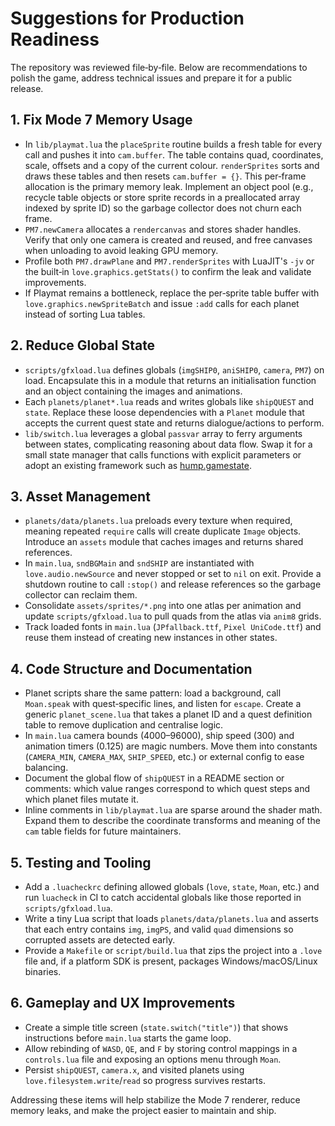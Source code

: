 # Suggestions for Production Readiness

The repository was reviewed file‑by‑file.  Below are recommendations to polish the game, address technical issues and prepare it for a public release.

## 1. Fix Mode 7 Memory Usage
- In `lib/playmat.lua` the `placeSprite` routine builds a fresh table for every call and pushes it into `cam.buffer`.  The table contains quad, coordinates, scale, offsets and a copy of the current colour.  `renderSprites` sorts and draws these tables and then resets `cam.buffer = {}`.  This per‑frame allocation is the primary memory leak.  Implement an object pool (e.g., recycle table objects or store sprite records in a preallocated array indexed by sprite ID) so the garbage collector does not churn each frame.
- `PM7.newCamera` allocates a `rendercanvas` and stores shader handles.  Verify that only one camera is created and reused, and free canvases when unloading to avoid leaking GPU memory.
- Profile both `PM7.drawPlane` and `PM7.renderSprites` with LuaJIT's `-jv` or the built‑in `love.graphics.getStats()` to confirm the leak and validate improvements.
- If Playmat remains a bottleneck, replace the per‑sprite table buffer with `love.graphics.newSpriteBatch` and issue `:add` calls for each planet instead of sorting Lua tables.

## 2. Reduce Global State
- `scripts/gfxload.lua` defines globals (`imgSHIP0`, `aniSHIP0`, `camera`, `PM7`) on load.  Encapsulate this in a module that returns an initialisation function and an object containing the images and animations.
- Each `planets/planet*.lua` reads and writes globals like `shipQUEST` and `state`.  Replace these loose dependencies with a `Planet` module that accepts the current quest state and returns dialogue/actions to perform.
- `lib/switch.lua` leverages a global `passvar` array to ferry arguments between states, complicating reasoning about data flow.  Swap it for a small state manager that calls functions with explicit parameters or adopt an existing framework such as [hump.gamestate](https://github.com/vrld/hump).

## 3. Asset Management
- `planets/data/planets.lua` preloads every texture when required, meaning repeated `require` calls will create duplicate `Image` objects.  Introduce an `assets` module that caches images and returns shared references.
- In `main.lua`, `sndBGMain` and `sndSHIP` are instantiated with `love.audio.newSource` and never stopped or set to `nil` on exit.  Provide a shutdown routine to call `:stop()` and release references so the garbage collector can reclaim them.
- Consolidate `assets/sprites/*.png` into one atlas per animation and update `scripts/gfxload.lua` to pull quads from the atlas via `anim8` grids.
- Track loaded fonts in `main.lua` (`JPfallback.ttf`, `Pixel UniCode.ttf`) and reuse them instead of creating new instances in other states.

## 4. Code Structure and Documentation
- Planet scripts share the same pattern: load a background, call `Moan.speak` with quest‑specific lines, and listen for `escape`.  Create a generic `planet_scene.lua` that takes a planet ID and a quest definition table to remove duplication and centralise logic.
- In `main.lua` camera bounds (4000–96000), ship speed (300) and animation timers (0.125) are magic numbers.  Move them into constants (`CAMERA_MIN`, `CAMERA_MAX`, `SHIP_SPEED`, etc.) or external config to ease balancing.
- Document the global flow of `shipQUEST` in a README section or comments: which value ranges correspond to which quest steps and which planet files mutate it.
- Inline comments in `lib/playmat.lua` are sparse around the shader math.  Expand them to describe the coordinate transforms and meaning of the `cam` table fields for future maintainers.

## 5. Testing and Tooling
- Add a `.luacheckrc` defining allowed globals (`love`, `state`, `Moan`, etc.) and run `luacheck` in CI to catch accidental globals like those reported in `scripts/gfxload.lua`.
- Write a tiny Lua script that loads `planets/data/planets.lua` and asserts that each entry contains `img`, `imgPS`, and valid `quad` dimensions so corrupted assets are detected early.
- Provide a `Makefile` or `script/build.lua` that zips the project into a `.love` file and, if a platform SDK is present, packages Windows/macOS/Linux binaries.

## 6. Gameplay and UX Improvements
- Create a simple title screen (`state.switch("title")`) that shows instructions before `main.lua` starts the game loop.
- Allow rebinding of `WASD`, `QE`, and `F` by storing control mappings in a `controls.lua` file and exposing an options menu through `Moan`.
- Persist `shipQUEST`, `camera.x`, and visited planets using `love.filesystem.write`/`read` so progress survives restarts.

Addressing these items will help stabilize the Mode 7 renderer, reduce memory leaks, and make the project easier to maintain and ship.

